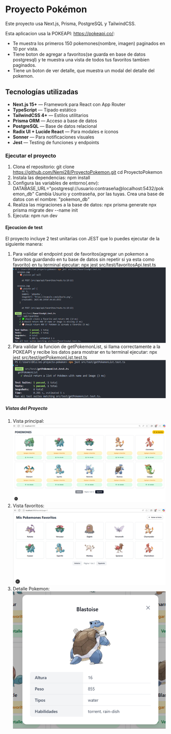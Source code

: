 # Proyecto Pokémon

Este proyecto usa Next.js, Prisma, PostgreSQL y TailwindCSS.

Esta aplicacion usa la POKEAPI: https://pokeapi.co/:

- Te muestra los primeros 150 pokemones(nombre, imagen) paginados en 10 por vista.
- Tiene boton de agregar a favoritos(se guarda en base de datos postgresql) y te muestra una vista de todos tus favoritos tambien paginados.
- Tiene un boton de ver detalle, que muestra un modal del detalle del pokemon.

## Tecnologías utilizadas

- **Next.js 15+** — Framework para React con App Router
- **TypeScript** — Tipado estático
- **TailwindCSS 4+** — Estilos utilitarios
- **Prisma ORM** — Acceso a base de datos
- **PostgreSQL** — Base de datos relacional
- **Radix UI + Lucide React** — Para modales e íconos
- **Sonner** — Para notificaciones visuales
- **Jest** — Testing de funciones y endpoints

### Ejecutar el proyecto

1. Clona el repositorio:
   git clone https://github.com/Nemi28/ProyectoPokemon.git
   cd ProyectoPokemon
2. Instala las dependencias:
   npm install
3. Configura las variables de entorno(.env):
   DATABASE_URL="postgresql://usuario:contraseña@localhost:5432/pokemon_db"
   Cambia Usurio y contraseña, por las tuyas.
   Crea una base de datos con el nombre: "pokemon_db"
4. Realiza las migraciones a la base de datos:
   npx prisma generate
   npx prisma migrate dev --name init
5. Ejecuta:
   npm run dev

#### Ejecucion de test

El proyecto incluye 2 test unitarias con JEST que lo puedes ejecutar de la siguiente manera:

1. Para validar el endpoint post de favoritos(agregar un pokemon a favoritos guardando en tu base de datos sin repetir si ya esta como favorito)
   en tu terminal ejecutar: npx jest src/test/favoritosApi.test.ts
   ![test1](public/capturas/testpostfavoritos.png)
2. Para validar la funcion de getPokemonList, si llama correctamente a la POKEAPI y recibe los datos para mostrar
   en tu terminal ejecutar: npx jest src/test/getPokemonList.test.ts
   ![test2](public/capturas/testgetpokemon.png)

##### Vistas del Proyecto

1. Vista principal:
   ![Inicio](public/capturas/PaginaPrincipal.png)
2. Vista favoritos:
   ![Inicio](public/capturas/PaginaFavoritos.png)
3. Detalle Pokemon:
   ![Inicio](public/capturas/VistaModalDetallePokemon.png)
